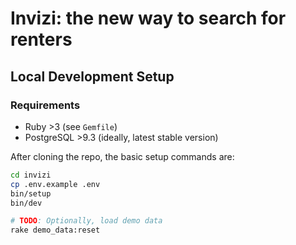 # Invizi: the new way to search for renters

## Local Development Setup

### Requirements

- Ruby >3 (see `Gemfile`)
- PostgreSQL >9.3 (ideally, latest stable version)

After cloning the repo, the basic setup commands are:

```sh
cd invizi
cp .env.example .env
bin/setup
bin/dev

# TODO: Optionally, load demo data
rake demo_data:reset
```
